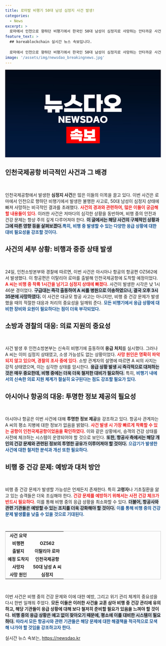 ```yaml
---
title: 로마발 비행기 50대 남성 심정지 사건 발생!
categories:
  - News
excerpt: >
  로마에서 인천으로 향하던 비행기에서 한국인 50대 남성이 심정지로 사망하는 안타까운 사건이 발생했습니다. 관계자는 사망 원인을 조사 중이며, 남성의 평소 건강 상태에 대한 정보는 확인되지 않았습니다.
feature_text: >
  ## koreablockchain 실시간 뉴스 속보입니다.

  로마에서 인천으로 향하던 비행기에서 한국인 50대 남성이 심정지로 사망하는 안타까운 사건이 발생했습니다. 관계자는 사망 원인을 조사 중이며, 남성의 평소 건강 상태에 대한 정보는 확인되지 않았습니다.
image: '/assets/img/newsdao_breakingnews.jpg'
---
```


<p><img src="/assets/img/newsdao_breakingnews.jpg" alt="koreablockchain 속보" /></p>

<h2 data-ke-size="size26">인천국제공항 비극적인 사건과 그 배경</h2>

<p data-ke-size="size16">&nbsp;</p>

<p>인천국제공항에서 발생한 <b>심정지 사건</b>은 많은 이들의 이목을 끌고 있다. 이번 사건은 로마에서 인천으로 향하던 비행기에서 발생한 불행한 사고로, 50대 남성이 심정지 상태에 빠져 사망하는 비극적인 결과를 초래했다. <b><span style="color: #ee2323;">사건의 경과와 관련하여, 많은 이들이 궁금해할 내용들이 있다.</span></b> 이러한 사건은 저마다의 심각한 상황을 동반하며, 비행 중의 안전과 건강 문제는 항상 주의 깊게 다루어져야 한다. <b><span style="background-color: #21538527;">이 글에서는 해당 사건의 구체적인 상황과 그에 따른 영향 등을 살펴보겠다.</span></b><b><span style="color: #1a5490;">특히, 비행 중 발생할 수 있는 다양한 응급 상황에 대한 대비 필요성을 강조할 것이다.</span></b></p>

<h2 data-ke-size="size26">사건의 세부 상황: 비행과 중증 상태 발생</h2>

<p data-ke-size="size16">&nbsp;</p>

<p>24일, 인천소방본부와 경찰에 따르면, 이번 사건은 아시아나 항공의 항공편 OZ562에서 발생했다. 이 항공편은 이탈리아 로마를 출발해 인천국제공항에 도착할 예정이었다. <b><span style="color: #ee2323;">A 씨는 비행 중 착륙 1시간을 남기고 심정지 상태에 빠졌다.</span></b> 사건이 발생한 시각은 낮 1시46분 경이었다. <b><span style="background-color: #21538527;">구급대는 즉각 출동하여 A 씨를 병원으로 이송하였으나, 결국 오후 3시 35분에 사망하였다.</span></b> 이 사건은 대규모 항공 사고는 아니지만, 비행 중 건강 문제가 발생했을 때의 적절한 대응과 처리의 중요성을 일깨워 준다. <b><span style="color: #1a5490;">모든 비행기에서 응급 상황에 대비한 장비와 요원이 필요하다는 점이 더욱 부각되었다.</span></b></p>

<h2 data-ke-size="size26">소방과 경찰의 대응: 의료 지원의 중요성</h2>

<p data-ke-size="size16">&nbsp;</p>

<p>사건 발생 후 인천소방본부는 신속히 비행기에 출동하여 <b>응급 처치</b>를 실시했다. 그러나 A 씨는 이미 심정지 상태였고, 소생 가능성도 없는 상황이었다. <b><span style="color: #ee2323;">사망 원인은 명확히 파악되지 않고 있으며, 경찰의 조사 중에 있다.</span></b> 소방 관계자의 설명에 따르면 A 씨의 사지는 강직 상태였으며, 이는 심각한 상태를 암시한다. <b><span style="background-color: #21538527;">응급 상황 발생 시 즉각적으로 대처하는 것은 매우 중요한데, 비행 중에는 더욱 더욱 철저한 대비가 필요하다.</span></b> 특히, <b><span style="color: #1a5490;">비행기 내에서의 신속한 의료 지원 체계가 절실히 요구된다는 점도 강조할 필요가 있다.</span></b></p>

<h2 data-ke-size="size26">아시아나 항공의 대응: 투명한 정보 제공의 필요성</h2>

<p data-ke-size="size16">&nbsp;</p>

<p>아시아나 항공은 이번 사건에 대해 <b>투명한 정보 제공</b>을 강조하고 있다. 항공사 관계자는 A 씨의 평소 지병에 대한 정보가 없음을 밝혔다. <b><span style="color: #ee2323;">사건 발생 시 가장 빠르게 착륙할 수 있는 공항이 인천국제공항이었음을 확인하였다.</span></b> 이와 같은 상황에서, 승객의 건강 상태를 사전에 체크하는 시스템이 운영되어야 할 것으로 보인다.  <b><span style="background-color: #21538527;">또한, 항공사 측에서는 해당 개인의 건강 문제와 관련된 정보의 투명한 공유가 이루어져야 할 것이다.</span></b> <b><span style="color: #1a5490;">으감기가 발생한 사건에 대한 철저한 분석과 개선 또한 필요하다.</span></b></p>

<h2 data-ke-size="size26">비행 중 건강 문제: 예방과 대처 방안</h2>

<p data-ke-size="size16">&nbsp;</p>

<p>비행 중 건강 문제가 발생할 가능성은 언제든지 존재한다. 특히 <b>고령자</b>나 기초질환을 앓고 있는 승객들은 더욱 조심해야 한다. <b><span style="color: #ee2323;">건강 문제를 예방하기 위해서는 사전 건강 체크가 반드시 필요하다.</span></b> 이를 통해 비행 중의 응급 상황을 최소화할 수 있다. <b><span style="background-color: #21538527;">더불어, 항공사와 관련 기관들은 예방할 수 있는 조치를 더욱 강화해야 할 것이다.</span></b> <b><span style="color: #1a5490;">이를 통해 비행 중의 건강 문제 발생률을 낮출 수 있을 것으로 기대된다.</span></b></p>

<p data-ke-size="size16">&nbsp;</p>

<table style="width:100%; border:1px solid #ccc;">
    <tr>
        <td style="text-align: center; height: 17px;"><b>사건 요약</b></td>
    </tr>
    <tr>
        <td style="text-align: center; height: 17px;"><b>비행편</b></td>
        <td style="text-align: center; height: 17px;"><b>OZ562</b></td>
    </tr>
    <tr>
        <td style="text-align: center; height: 17px;"><b>출발지</b></td>
        <td style="text-align: center; height: 17px;"><b>이탈리아 로마</b></td>
    </tr>
    <tr>
        <td style="text-align: center; height: 17px;"><b>예정 도착지</b></td>
        <td style="text-align: center; height: 17px;"><b>인천국제공항</b></td>
    </tr>
    <tr>
        <td style="text-align: center; height: 17px;"><b>사망자</b></td>
        <td style="text-align: center; height: 17px;"><b>50대 남성 A 씨</b></td>
    </tr>
    <tr>
        <td style="text-align: center; height: 17px;"><b>사망 원인</b></td>
        <td style="text-align: center; height: 17px;"><b>심정지</b></td>
    </tr>
</table>

<p data-ke-size="size16">&nbsp;</p>

<p>이번 사건은 비행 중의 건강 문제와 이에 대한 예방, 그리고 위기 관리 체계의 중요성을 다시 한번 일깨워 주었다. <b>모든 이들은 이러한 사건을 교훈 삼아 비행 중 건강 관리에 유의하고, 해당 기관들이 응급 상황에 대해 보다 철저히 준비할 필요가 있음을 느껴야 할 것이다.</b> <b><span style="background-color: #21538527;">비행 중의 응급 상황은 예고 없이 찾아오기 때문에, 평소에 이를 대비한 시스템이 필요하다.</span></b> <b><span style="color: #1a5490;">따라서 모든 항공사와 관련 기관들은 해당 문제에 대한 해결책을 적극적으로 모색해 나가야 할 것임을 강조하고자 한다.</span></b></p>
실시간 뉴스 속보는, <a href="https://newsdao.kr" rel="dofollow">https://newsdao.kr</a>


